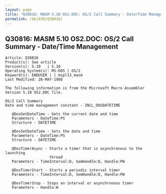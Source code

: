 ```yaml
---
layout: page
title: "Q30816: MASM 5.10 OS2.DOC: OS/2 Call Summary - Date/Time Management"
permalink: /kb/030/Q30816/
---
```


## Q30816: MASM 5.10 OS2.DOC: OS/2 Call Summary - Date/Time Management

	Article: Q30816
	Product(s): See article
	Version(s): 5.10   | 5.10
	Operating System(s): MS-DOS | OS/2
	Keyword(s): ENDUSER | | mspl13_masm
	Last Modified: 26-MAY-1988
	
	The following information is from the Microsoft Macro Assembler
	Version 5.10 OS2.DOC file.
	
	OS/2 Call Summary
	Date and time management constant - INCL_DOSDATETIME
	
	   @DosGetDateTime - Gets the current date and time
	   Parameters - DateTime:PS
	   Structure - DATETIME
	
	   @DosSetDateTime - Sets the date and time
	   Parameters - DateTime:PS
	   Structure - DATETIME
	
	   @DosTimerAsync - Starts a timer that is asynchronous to the launching
	                    thread
	   Parameters - TimeInterval:D, SemHandle:D, Handle:PW
	
	   @DosTimerStart - Starts a periodic interval timer
	   Parameters - TimeInterval:D, SemHandle:D, Handle:PW
	
	   @DosTimerStop - Stops an interval or asynchronous timer
	   Parameters - Handle:W

